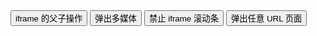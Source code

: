 <div class="layui-btn-container">
  <button type="button" class="layui-btn layui-btn-primary" lay-on="test-iframe-handle">
    iframe 的父子操作
    <span id="ID-test-iframe-mark"></span>
  </button>
  <button type="button" class="layui-btn layui-btn-primary" lay-on="test-iframe-video">弹出多媒体</button>
  <button type="button" class="layui-btn layui-btn-primary" lay-on="test-iframe-overflow">禁止 iframe 滚动条</button>
  <button type="button" class="layui-btn layui-btn-primary" lay-on="test-iframe-curl">弹出任意 URL 页面</button>
</div>

<!-- import layui -->
<script>
layui.use(function(){
  var $ = layui.$;
  var layer = layui.layer;
  var util = layui.util;

  // 事件
  util.on('lay-on', {
    'test-iframe-handle': function(){
      layer.open({
        type: 2,
        area: ['680px', '520px'],
        content: '/layer/test/iframe.html',
        // fixed: false, // 不固定
        maxmin: true,
        shadeClose: true,
        btn: ['获取表单值', '取消'],
        btnAlign: 'c',
        yes: function(index, layero){
          // 获取 iframe 的窗口对象
          var iframeWin =  window[layero.find('iframe')[0]['name']];
          var elemMark = iframeWin.$('#mark'); // 获得 iframe 中某个输入框元素
          var value = elemMark.val();

          if($.trim(value) === '') return elemMark.focus();

          // 显示获得的值
          layer.msg('获得 iframe 中的输入框标记值：'+ value);
        }
      });
    },
    'test-iframe-video': function(){
      layer.open({
        type: 2,
        title: false,
        area: ['630px', '360px'],
        shade: 0.8,
        closeBtn: 0,
        shadeClose: true,
        content: '//player.youku.com/embed/XMzI1NjQyMzkwNA==' // video 地址
      });
      layer.msg('点击遮罩区域可关闭');
    },
    'test-iframe-overflow': function(){
      layer.open({
        type: 2,
        area: ['360px', '500px'],
        skin: 'layui-layer-rim', // 加上边框
        content: ['/layer/test/1.html', 'no'] // 数组第二个成员设为 no 即屏蔽 iframe 滚动条
      });
    },
    'test-iframe-curl': function(){
      layer.open({
        type: 2,
        title: 'iframe 任意 URL',
        shadeClose: true,
        maxmin: true, //开启最大化最小化按钮
        area: ['900px', '600px'],
        content: 'https://dashi.aliyun.com/activity/aigc?userCode=ap0255is'
      });
    }
  })
});
</script>
